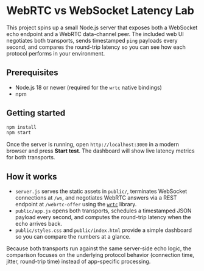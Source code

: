 # WebRTC vs WebSocket Latency Lab

This project spins up a small Node.js server that exposes both a WebSocket echo
endpoint and a WebRTC data-channel peer. The included web UI negotiates both
transports, sends timestamped `ping` payloads every second, and compares the
round-trip latency so you can see how each protocol performs in your
environment.

## Prerequisites

- Node.js 18 or newer (required for the `wrtc` native bindings)
- npm

## Getting started

```bash
npm install
npm start
```

Once the server is running, open `http://localhost:3000` in a modern browser and
press **Start test**. The dashboard will show live latency metrics for both
transports.

## How it works

- `server.js` serves the static assets in `public/`, terminates WebSocket
  connections at `/ws`, and negotiates WebRTC answers via a REST endpoint at
  `/webrtc-offer` using the [`wrtc`](https://github.com/node-webrtc/node-webrtc)
  library.
- `public/app.js` opens both transports, schedules a timestamped JSON payload
  every second, and computes the round-trip latency when the echo arrives back.
- `public/styles.css` and `public/index.html` provide a simple dashboard so you
  can compare the numbers at a glance.

Because both transports run against the same server-side echo logic, the
comparison focuses on the underlying protocol behavior (connection time, jitter,
round-trip time) instead of app-specific processing.
